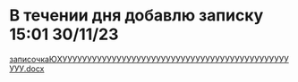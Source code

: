 # В течении дня добавлю записку 15:01 30/11/23
[записочкаЮХУУУУУУУУУУУУУУУУУУУУУУУУУУУУУУУУУУУУУУУУУУУУУУУУУ.docx](https://github.com/vainarito/Kursovaia_SNAKE/files/13522957/default.docx)
